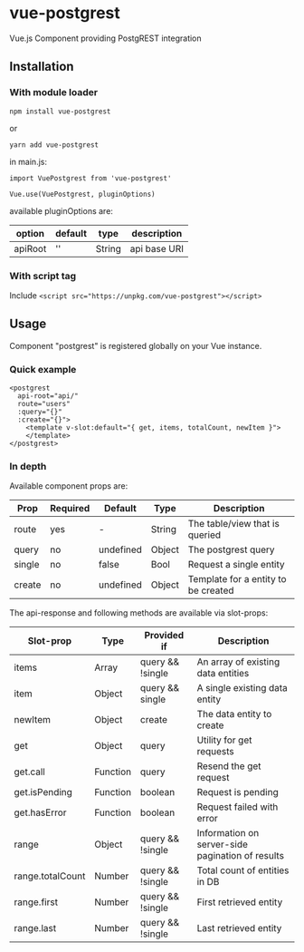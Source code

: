 # vue-postgrest
Vue.js Component providing PostgREST integration

## Installation

### With module loader

`npm install vue-postgrest`

or

`yarn add vue-postgrest`

in main.js:
```
import VuePostgrest from 'vue-postgrest'

Vue.use(VuePostgrest, pluginOptions)
```

available pluginOptions are:

|option |default |type  |description |
|-------|--------|------|------------|
|apiRoot|''      |String|api base URI|

### With script tag
Include `<script src="https://unpkg.com/vue-postgrest"></script>`

## Usage

Component "postgrest" is registered globally on your Vue instance.

### Quick example
```
<postgrest
  api-root="api/"
  route="users"
  :query="{}"
  :create="{}">
    <template v-slot:default="{ get, items, totalCount, newItem }">
    </template>
</postgrest>
```

### In depth

Available component props are:

|Prop   |Required|Default  |Type  |Description                        |
|-------|--------|---------|------|-----------------------------------|
|route  |yes     |-        |String|The table/view that is queried     |
|query  |no      |undefined|Object|The postgrest query                |
|single |no      |false    |Bool  |Request a single entity            |
|create |no      |undefined|Object|Template for a entity to be created|

The api-response and following methods are available via slot-props:

|Slot-prop            |Type    |Provided if     |Description                            |
|---------------------|--------|----------------|---------------------------------------|
|items                |Array   |query && !single|An array of existing data entities     |
|item                 |Object  |query && single |A single existing data entity          |
|newItem              |Object  |create          |The data entity to create              |
|get                  |Object  |query           |Utility for get requests      |
|get.call             |Function|query           |Resend the get request      |
|get.isPending        |Function|boolean         |Request is pending      |
|get.hasError         |Function|boolean         |Request failed with error      |
|range                |Object  |query && !single|Information on server-side pagination of results|
|range.totalCount     |Number  |query && !single|Total count of entities in DB|
|range.first          |Number  |query && !single|First retrieved entity|
|range.last           |Number  |query && !single|Last retrieved entity|